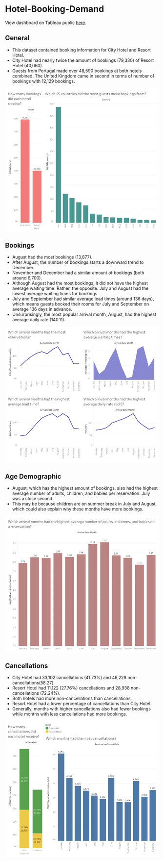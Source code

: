 # Hotel-Booking-Demand

View dashboard on Tableau public [here](https://public.tableau.com/profile/elaine2327#!/vizhome/HotelBookingDemand_15827785152200/BookingInformation).

## General
* This dataset contained booking information for City Hotel and Resort Hotel. 
* City Hotel had nearly twice the amount of bookings (79,330) of Resort Hotel (40,060).
* Guests from Portugal made over 48,590 bookings at both hotels combined. The United Kingdom came in second in terms of number of bookings with 12,129 bookings.

![General-Information](https://github.com/kimela1/SQL/blob/master/Hotel-Booking-Demand/Graphs/General-Information.png)

## Bookings
* August had the most bookings (13,877).
* After August, the number of bookings starts a downward trend to December.
* November and December had a similar amount of bookings (both around 6,700).
* Although August had the most bookings, it did not have the highest average waiting time. Rather, the opposite. July and August had the lowest average waiting times for bookings.
* July and September had similar average lead times (around 136 days), which means guests booked their rooms for July and September on average 136 days in advance.
* Unsurprisingly, the most popular arrival month, August, had the highest average daily rate (140.11). 

![Booking-Information](https://github.com/kimela1/SQL/blob/master/Hotel-Booking-Demand/Graphs/Booking-Information.png)

## Age Demographic
* August, which has the highest amount of bookings, also had the highest average number of adults, children, and babies per reservation. July was a close second.
* This may be because children are on summer break in July and August, which could also explain why these months have more bookings.

![Demographic-Information](https://github.com/kimela1/SQL/blob/master/Hotel-Booking-Demand/Graphs/Demographic-Information.png)

## Cancellations
* City Hotel had 33,102 cancellations (41.73%) and 46,228 non-cancellations(58.27).
* Resort Hotel had 11,122 (27.76%) cancellations and 28,938 non-cancellations (72.24%).
* Both hotels had more non-cancellations than cancellations.
* Resort Hotel had a lower percentage of cancellations than City Hotel.
* Generally, months with higher cancellations also had fewer bookings while months with less cancellations had more bookings.

![Cancellation-Information](https://github.com/kimela1/SQL/blob/master/Hotel-Booking-Demand/Graphs/Cancellation-Information.png)


